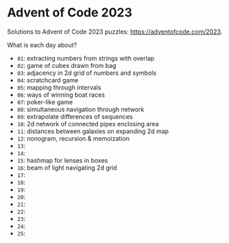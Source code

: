 # Advent of Code 2023

Solutions to Advent of Code 2023 puzzles: https://adventofcode.com/2023.

What is each day about?
- `01`: extracting numbers from strings with overlap
- `02`: game of cubes drawn from bag
- `03`: adjacency in 2d grid of numbers and symbols
- `04`: scratchcard game
- `05`: mapping through intervals
- `06`: ways of winning boat races
- `07`: poker-like game
- `08`: simultaneous navigation through network
- `09`: extrapolate differences of sequences
- `10`: 2d network of connected pipes enclosing area
- `11`: distances between galaxies on expanding 2d map
- `12`: nonogram, recursion & memoization
- `13`:
- `14`:
- `15`: hashmap for lenses in boxes
- `16`: beam of light navigating 2d grid
- `17`:
- `18`:
- `19`:
- `20`:
- `21`:
- `22`:
- `23`:
- `24`:
- `25`:
